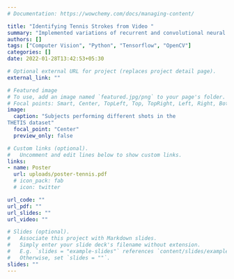 ```yaml
---
# Documentation: https://wowchemy.com/docs/managing-content/

title: "Identifying Tennis Strokes from Video "
summary: "Implemented variations of recurrent and convolutional neural architectures for fine-tuned action classification in tennis, just using the player’s video. Achieved best average accuracy of 60% across 12 tennis strokes."
authors: []
tags: ["Computer Vision", "Python", "Tensorflow", "OpenCV"]
categories: []
date: 2022-01-28T13:42:53+05:30

# Optional external URL for project (replaces project detail page).
external_link: ""

# Featured image
# To use, add an image named `featured.jpg/png` to your page's folder.
# Focal points: Smart, Center, TopLeft, Top, TopRight, Left, Right, BottomLeft, Bottom, BottomRight.
image:
  caption: "Subjects performing different shots in the
THETIS dataset"
  focal_point: "Center"
  preview_only: false

# Custom links (optional).
#   Uncomment and edit lines below to show custom links.
links:
- name: Poster
  url: uploads/poster-tennis.pdf
  # icon_pack: fab
  # icon: twitter

url_code: ""
url_pdf: ""
url_slides: ""
url_video: ""

# Slides (optional).
#   Associate this project with Markdown slides.
#   Simply enter your slide deck's filename without extension.
#   E.g. `slides = "example-slides"` references `content/slides/example-slides.md`.
#   Otherwise, set `slides = ""`.
slides: ""
---
```


